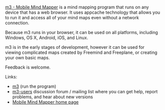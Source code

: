 [m3 - Mobile Mind Mapper](http://glenreesor.ca/m3) is a mind mapping program
that runs on any device that has a web browser. It uses appcache technology that
allows you to run it and access all of your mind maps even without a network
connection.

Because m3 runs in your browser, it can be used on all platforms, including
Windows, OS X, Android, iOS, and Linux.

m3 is in the early stages of development, however it can be used for viewing
complicated maps created by Freemind and Freeplane, or creating your own basic maps.

Feedback is welcome.

Links:
* [m3](http://glenreesor.ca/m3) (run the program)
* [m3-users](http://m3-users.2353916.n4.nabble.com) discussion forum / mailing
list where you can get help, report problems, and hear about new versions
* [Mobile Mind Mapper home page](http://glenreesor.ca/mobile-mind-mapper)
